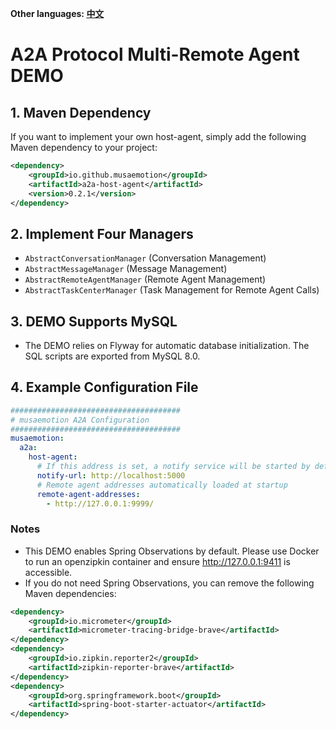 **Other languages: [中文](README.zh-CN.md)**

# A2A Protocol Multi-Remote Agent DEMO

## 1. Maven Dependency

If you want to implement your own host-agent, simply add the following Maven dependency to your project:

```xml
<dependency>
    <groupId>io.github.musaemotion</groupId>
    <artifactId>a2a-host-agent</artifactId>
    <version>0.2.1</version>
</dependency>
```

## 2. Implement Four Managers

- `AbstractConversationManager` (Conversation Management)
- `AbstractMessageManager` (Message Management)
- `AbstractRemoteAgentManager` (Remote Agent Management)
- `AbstractTaskCenterManager` (Task Management for Remote Agent Calls)

## 3. DEMO Supports MySQL

- The DEMO relies on Flyway for automatic database initialization. The SQL scripts are exported from MySQL 8.0.

## 4. Example Configuration File

```yaml
######################################
# musaemotion A2A Configuration
######################################
musaemotion:
  a2a:
    host-agent:
      # If this address is set, a notify service will be started by default; if not set, it will not start. Used for remote agent callback notifications.
      notify-url: http://localhost:5000
      # Remote agent addresses automatically loaded at startup
      remote-agent-addresses:
        - http://127.0.0.1:9999/
```

### Notes

- This DEMO enables Spring Observations by default. Please use Docker to run an openzipkin container and ensure http://127.0.0.1:9411 is accessible.
- If you do not need Spring Observations, you can remove the following Maven dependencies:

```xml
<dependency>
    <groupId>io.micrometer</groupId>
    <artifactId>micrometer-tracing-bridge-brave</artifactId>
</dependency>
<dependency>
    <groupId>io.zipkin.reporter2</groupId>
    <artifactId>zipkin-reporter-brave</artifactId>
</dependency>
<dependency>
    <groupId>org.springframework.boot</groupId>
    <artifactId>spring-boot-starter-actuator</artifactId>
</dependency>
```